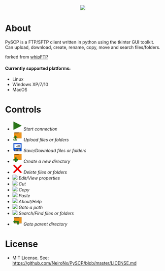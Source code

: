 <div style="text-align:center">
    <img src ="https://raw.githubusercontent.com/RainingComputers/whipFTP/master/Screenshot.png" />
</div>

# About
PySCP is a FTP/SFTP client written in python using the tkinter GUI toolkit. Can upload, download, create, rename, copy, move and search files/folders.

forked from [whipFTP](https://github.com/RainingComputers/whipFTP)

#### Currently supported platforms:
+ Linux
+ Windows XP/7/10
+ MacOS

# Controls
+ ![](https://raw.githubusercontent.com/NeiroNx/PySCP/master/Icons/connect_big.png)
*Start connection*
+ ![](https://raw.githubusercontent.com/NeiroNx/PySCP/master/Icons/upload_big.png)
*Upload files or folders*
+ ![](https://raw.githubusercontent.com/NeiroNx/PySCP/master/Icons/download_big.png)
*Save/Download files or folders*
+ ![](https://raw.githubusercontent.com/NeiroNx/PySCP/master/Icons/newfolder_big.png)
*Create a new directory*
+ ![](https://raw.githubusercontent.com/NeiroNx/PySCP/master/Icons/delete_big.png)
*Delete files or folders*
+ ![](https://raw.githubusercontent.com/RainingComputers/whipFTP/master/Icons/properties_big.png)
*Edit/View properties*
+ ![](https://raw.githubusercontent.com/RainingComputers/whipFTP/master/Icons/cut_big.png)
*Cut*
+ ![](https://raw.githubusercontent.com/RainingComputers/whipFTP/master/Icons/copy_big.png)
*Copy*
+ ![](https://raw.githubusercontent.com/RainingComputers/whipFTP/master/Icons/paste_big.png)
*Paste*
+ ![](https://raw.githubusercontent.com/RainingComputers/whipFTP/master/Icons/info_big.png)
*About/Help*
+ ![](https://raw.githubusercontent.com/RainingComputers/whipFTP/master/Icons/gotopath_big.png)
*Goto a path*
+ ![](https://raw.githubusercontent.com/RainingComputers/whipFTP/master/Icons/search_big.png)
*Search/Find files or folders*
+ ![](https://raw.githubusercontent.com/RainingComputers/whipFTP/master/Icons/up_big.png)
*Goto parent directory*

# License
+ MIT License. See: https://github.com/NeiroNx/PySCP/blob/master/LICENSE.md
